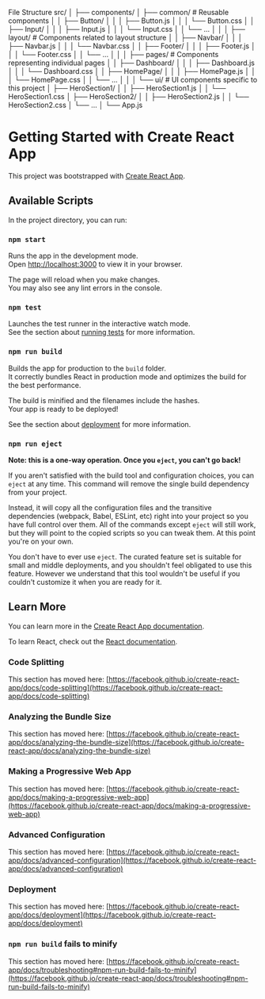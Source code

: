 File Structure
src/
│
├── components/
│   ├── common/                 # Reusable components
│   │   ├── Button/
│   │   │   ├── Button.js
│   │   │   └── Button.css
│   │   ├── Input/
│   │   │   ├── Input.js
│   │   │   └── Input.css
│   │   └── ...
│   │
│   ├── layout/                 # Components related to layout structure
│   │   ├── Navbar/
│   │   │   ├── Navbar.js
│   │   │   └── Navbar.css
│   │   ├── Footer/
│   │   │   ├── Footer.js
│   │   │   └── Footer.css
│   │   └── ...
│   │
│   ├── pages/                  # Components representing individual pages
│   │   ├── Dashboard/
│   │   │   ├── Dashboard.js
│   │   │   └── Dashboard.css
│   │   ├── HomePage/
│   │   │   ├── HomePage.js
│   │   │   └── HomePage.css
│   │   └── ...
│   │
│   └── ui/                     # UI components specific to this project
│       ├── HeroSection1/
│       │   ├── HeroSection1.js
│       │   └── HeroSection1.css
│       ├── HeroSection2/
│       │   ├── HeroSection2.js
│       │   └── HeroSection2.css
│       └── ...
│
└── App.js


# Getting Started with Create React App

This project was bootstrapped with [Create React App](https://github.com/facebook/create-react-app).

## Available Scripts

In the project directory, you can run:

### `npm start`

Runs the app in the development mode.\
Open [http://localhost:3000](http://localhost:3000) to view it in your browser.

The page will reload when you make changes.\
You may also see any lint errors in the console.

### `npm test`

Launches the test runner in the interactive watch mode.\
See the section about [running tests](https://facebook.github.io/create-react-app/docs/running-tests) for more information.

### `npm run build`

Builds the app for production to the `build` folder.\
It correctly bundles React in production mode and optimizes the build for the best performance.

The build is minified and the filenames include the hashes.\
Your app is ready to be deployed!

See the section about [deployment](https://facebook.github.io/create-react-app/docs/deployment) for more information.

### `npm run eject`

**Note: this is a one-way operation. Once you `eject`, you can't go back!**

If you aren't satisfied with the build tool and configuration choices, you can `eject` at any time. This command will remove the single build dependency from your project.

Instead, it will copy all the configuration files and the transitive dependencies (webpack, Babel, ESLint, etc) right into your project so you have full control over them. All of the commands except `eject` will still work, but they will point to the copied scripts so you can tweak them. At this point you're on your own.

You don't have to ever use `eject`. The curated feature set is suitable for small and middle deployments, and you shouldn't feel obligated to use this feature. However we understand that this tool wouldn't be useful if you couldn't customize it when you are ready for it.

## Learn More

You can learn more in the [Create React App documentation](https://facebook.github.io/create-react-app/docs/getting-started).

To learn React, check out the [React documentation](https://reactjs.org/).

### Code Splitting

This section has moved here: [https://facebook.github.io/create-react-app/docs/code-splitting](https://facebook.github.io/create-react-app/docs/code-splitting)

### Analyzing the Bundle Size

This section has moved here: [https://facebook.github.io/create-react-app/docs/analyzing-the-bundle-size](https://facebook.github.io/create-react-app/docs/analyzing-the-bundle-size)

### Making a Progressive Web App

This section has moved here: [https://facebook.github.io/create-react-app/docs/making-a-progressive-web-app](https://facebook.github.io/create-react-app/docs/making-a-progressive-web-app)

### Advanced Configuration

This section has moved here: [https://facebook.github.io/create-react-app/docs/advanced-configuration](https://facebook.github.io/create-react-app/docs/advanced-configuration)

### Deployment

This section has moved here: [https://facebook.github.io/create-react-app/docs/deployment](https://facebook.github.io/create-react-app/docs/deployment)

### `npm run build` fails to minify

This section has moved here: [https://facebook.github.io/create-react-app/docs/troubleshooting#npm-run-build-fails-to-minify](https://facebook.github.io/create-react-app/docs/troubleshooting#npm-run-build-fails-to-minify)
